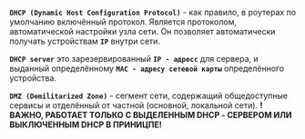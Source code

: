 **`DHCP (Dynamic Host Configuration Protocol)`** - как правило, в роутерах по умолчанию включённый протокол. Является протоколом, автоматической настройки узла сети. Он позволяет автоматически получать устройствам **`IP`** внутри сети.

**`DHCP server`** это зарезервированный **`IP - адресс`** для сервера, и выданный определённому **`MAC - адресу сетевой карты`** определённого устройства.

**`DMZ (Demilitarized Zone)`** - сегмент сети, содержащий общедоступные сервисы и отделённый от частной (основной, локальной сети).
**!ВАЖНО, РАБОТАЕТ ТОЛЬКО С ВЫДЕЛЕННЫМ DHCP - СЕРВЕРОМ ИЛИ ВЫКЛЮЧЕННЫМ DHCP В ПРИНИЦПЕ!**